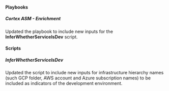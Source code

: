 #### Playbooks

##### Cortex ASM - Enrichment

Updated the playbook to include new inputs for the **InferWhetherServiceIsDev** script.

#### Scripts

##### InferWhetherServiceIsDev

Updated the script to include new inputs for infrastructure hierarchy names (such GCP folder, AWS account and Azure subscription names) to be included as indicators of the development environment.
